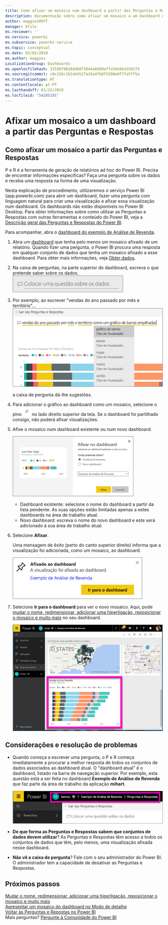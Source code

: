 ```yaml
---
title: Como afixar um mosaico num dashboard a partir das Perguntas e Respostas
description: documentação sobre como afixar um mosaico a um dashboard do Power BI a partir da caixa de Perguntas e Respostas
author: maggiesMSFT
manager: kfile
ms.reviewer: ''
ms.service: powerbi
ms.subservice: powerbi-service
ms.topic: conceptual
ms.date: 03/02/2018
ms.author: maggies
LocalizationGroup: Dashboards
ms.openlocfilehash: 33598798104d88f3044a6689effa54e9b4256274
ms.sourcegitcommit: c8c126c1b2ab4527a16a4fb8f5208e0f7fa5ff5a
ms.translationtype: HT
ms.contentlocale: pt-PT
ms.lasthandoff: 01/15/2019
ms.locfileid: "54285191"
---
```

# <a name="pin-a-tile-to-a-dashboard-from-qa"></a>Afixar um mosaico a um dashboard a partir das Perguntas e Respostas
## <a name="how-to-pin-a-tile-from-qa"></a>Como afixar um mosaico a partir das Perguntas e Respostas
P e R é a ferramenta de geração de relatórios ad hoc do Power BI. Precisa de encontrar informações específicas? Faça uma pergunta sobre os dados e receba uma resposta na forma de uma visualização.

Nesta explicação de procedimento, utilizaremos o serviço Power BI (app.powerbi.com) para abrir um dashboard, fazer uma pergunta com linguagem natural para criar uma visualização e afixar essa visualização num dashboard. Os dashboards não estão disponíveis no Power BI Desktop. Para obter informações sobre como utilizar as Perguntas e Respostas com outras ferramentas e conteúdo do Power BI, veja a [Descrição geral das Perguntas e Respostas do Power BI](consumer/end-user-q-and-a.md). 

Para acompanhar, abra o [dashboard do exemplo de Análise de Revenda](sample-retail-analysis.md).


1. Abra um [dashboard](consumer/end-user-dashboards.md) que tenha pelo menos um mosaico afixado de um relatório. Quando fizer uma pergunta, o Power BI procura uma resposta em qualquer conjunto de dados que tenha um mosaico afixado a esse dashboard.  Para obter mais informações, veja [Obter dados](service-get-data.md).
2. Na caixa de perguntas, na parte superior do dashboard, escreva o que pretende saber sobre os dados.  
   ![caixa de perguntas das Perguntas e Respostas](media/service-dashboard-pin-tile-from-q-and-a/power-bi-question-box.png)
3. Por exemplo, ao escrever "vendas do ano passado por mês e território"...  
   ![escrever uma pergunta](media/service-dashboard-pin-tile-from-q-and-a/power-bi-type-q-and-a.png)

   a caixa de pergunta dá-lhe sugestões.
4. Para adicionar o gráfico ao dashboard como um mosaico, selecione o pino ![](media/service-dashboard-pin-tile-from-q-and-a/pbi_pintile.png) no lado direito superior da tela. Se o dashboard foi partilhado consigo, não poderá afixar visualizações.

5. Afixe o mosaico num dashboard existente ou num novo dashboard.

   ![Caixa de diálogo Afixar no dashboard](media/service-dashboard-pin-tile-from-q-and-a/power-bi-pin-to-dashboard.png)

   * Dashboard existente: selecione o nome do dashboard a partir da lista pendente. As suas opções estão limitadas apenas a estes dashboards na área de trabalho atual.
   * Novo dashboard: escreva o nome do novo dashboard e este será adicionado à sua área de trabalho atual.

6. Selecione **Afixar**.

   Uma mensagem de êxito (perto do canto superior direito) informa que a visualização foi adicionada, como um mosaico, ao dashboard.  

   ![Afixado ao dashboard](media/service-dashboard-pin-tile-from-q-and-a/power-bi-pin.png)
7. Selecione **Ir para o dashboard** para ver o novo mosaico. Aqui, pode [mudar o nome, redimensionar, adicionar uma hiperligação, reposicionar o mosaico e muito mais](service-dashboard-edit-tile.md) no seu dashboard.

   ![dashboard com mosaicos](media/service-dashboard-pin-tile-from-q-and-a/power-bi-pinned.png)

## <a name="considerations-and-troubleshooting"></a>Considerações e resolução de problemas
* Quando começa a escrever uma pergunta, o P e R começa imediatamente a procurar a melhor resposta de todos os conjuntos de dados associados ao dashboard atual.  O "dashboard atual" é o dashboard, listado na barra de navegação superior. Por exemplo, esta questão está a ser feita no dashboard **Exemplo de Análise de Revenda** que faz parte da área de trabalho da aplicação **mihart**.

  ![trilhos](media/service-dashboard-pin-tile-from-q-and-a/power-bi-navbar.png)
* **De que forma as Perguntas e Respostas sabem que conjuntos de dados devem utilizar**?  As Perguntas e Respostas têm acesso a todos os conjuntos de dados que têm, pelo menos, uma visualização afixada nesse dashboard.

* **Não vê a caixa de pergunta**? Fale com o seu administrador do Power BI. O administrador tem a capacidade de desativar as Perguntas e Respostas.


## <a name="next-steps"></a>Próximos passos
[Mudar o nome, redimensionar, adicionar uma hiperligação, reposicionar o mosaico e muito mais](service-dashboard-edit-tile.md)    
[Apresentar um mosaico do dashboard no Modo de detalhe](consumer/end-user-focus.md)     
[Voltar às Perguntas e Repostas no Power BI](consumer/end-user-q-and-a.md)  
Mais perguntas? [Pergunte à Comunidade do Power BI](http://community.powerbi.com/)
